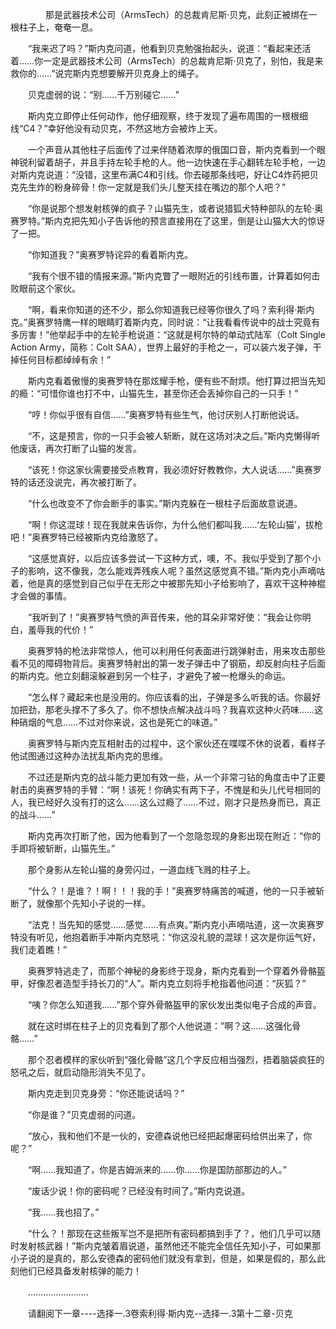 <div class="read-content j_readContent" id="">
                <p>　　　　那是武器技术公司（ArmsTech）的总裁肯尼斯·贝克，此刻正被绑在一根柱子上，奄奄一息。<p>　　“我来迟了吗？”斯内克问道，他看到贝克勉强抬起头，说道：“看起来还活着……你一定是武器技术公司（ArmsTech）的总裁肯尼斯·贝克了，别怕，我是来救你的……”说完斯内克想要解开贝克身上的绳子。<p>　　贝克虚弱的说：“别……千万别碰它……”<p>　　斯内克立即停止任何动作，他仔细观察，终于发现了遍布周围的一根根细线“C4？”幸好他没有动贝克，不然这地方会被炸上天。<p>　　一个声音从其他柱子后面传了过来伴随着浓厚的俄国口音，斯内克看到一个眼神锐利留着胡子，并且手持左轮手枪的人。他一边快速在手心翻转左轮手枪，一边对斯内克说道：“没错，这里布满C4和引线。你去碰那条线吧，好让C4炸药把贝克先生炸的粉身碎骨！你一定就是我们头儿整天挂在嘴边的那个人吧？”<p>　　“你是说那个想发射核弹的疯子？山猫先生，或者说猎狐犬特种部队的左轮·奥赛罗特。”斯内克把先知小子告诉他的预言直接用在了这里，倒是让山猫大大的惊讶了一把。<p>　　“你知道我？”奥赛罗特诧异的看着斯内克。<p>　　“我有个很不错的情报来源。”斯内克瞥了一眼附近的引线布置，计算着如何击败眼前这个家伙。<p>　　“啊，看来你知道的还不少，那么你知道我已经等你很久了吗？索利得·斯内克。”奥赛罗特鹰一样的眼睛盯着斯内克，同时说：“让我看看传说中的战士究竟有多厉害！”他举起手中的左轮手枪说道：“这就是柯尔特的单动式陆军（Colt Single Action Army，简称：Colt SAA），世界上最好的手枪之一，可以装六发子弹，干掉任何目标都绰绰有余！”<p>　　斯内克看着傲慢的奥赛罗特在那炫耀手枪，便有些不耐烦。他打算过把当先知的瘾：“可惜你谁也打不中，山猫先生，甚至你还会丢掉你自己的一只手！”<p>　　“哼！你似乎很有自信……”奥赛罗特有些生气，他讨厌别人打断他说话。<p>　　“不，这是预言，你的一只手会被人斩断，就在这场对决之后。”斯内克懒得听他废话，再次打断了山猫的发言。<p>　　“该死！你这家伙需要接受点教育，我必须好好教教你，大人说话……”奥赛罗特的话还没说完，再次被打断了。<p>　　“什么也改变不了你会断手的事实。”斯内克躲在一根柱子后面故意说道。<p>　　“啊！你这混球！现在我就来告诉你，为什么他们都叫我……‘左轮山猫’，拔枪吧！”奥赛罗特已经被斯内克给激怒了。<p>　　“这感觉真好，以后应该多尝试一下这种方式，噢，不。我似乎受到了那个小子的影响，这不像我，怎么能戏弄残疾人呢？虽然这感觉真不错。”斯内克小声嘀咕着，他是真的感觉到自己似乎在无形之中被那先知小子给影响了，喜欢干这种神棍才会做的事情。<p>　　“我听到了！”奥赛罗特气愤的声音传来，他的耳朵非常好使：“我会让你明白，羞辱我的代价！”<p>　　奥赛罗特的枪法非常惊人，他可以利用任何表面进行跳弹射击，用来攻击那些看不见的障碍物背后。奥赛罗特射出的第一发子弹击中了钢筋，却反射向柱子后面的斯内克。他立刻翻滚躲避到另一个柱子，才避免了被一枪爆头的命运。<p>　　“怎么样？藏起来也是没用的。你应该看的出，子弹是多么听我的话。你最好加把劲，那老头撑不了多久了。你不想快点解决战斗吗？我喜欢这种火药味……这种硝烟的气息……不过对你来说，这也是死亡的味道。”<p>　　奥赛罗特与斯内克互相射击的过程中，这个家伙还在喋喋不休的说着，看样子他试图通过这种办法扰乱斯内克的思维。<p>　　不过还是斯内克的战斗能力更加有效一些，从一个非常刁钻的角度击中了正要射击的奥赛罗特的手臂：“啊！该死！你确实有两下子，不愧是和头儿代号相同的人，我已经好久没有打的这么……这么过瘾了……不过，刚才只是热身而已，真正的战斗……”<p>　　斯内克再次打断了他，因为他看到了一个忽隐忽现的身影出现在附近：“你的手即将被斩断，山猫先生。”<p>　　那个身影从左轮山猫的身旁闪过，一道血线飞溅的柱子上。<p>　　“什么？！是谁？！啊！！！我的手！”奥赛罗特痛苦的喊道，他的一只手被斩断了，就像那个先知小子说的一样。<p>　　“法克！当先知的感觉……感觉……有点爽。”斯内克小声嘀咕道，这一次奥赛罗特没有听见，他抱着断手冲斯内克怒吼：“你这没礼貌的混球！这次是你运气好，我们走着瞧！”<p>　　奥赛罗特逃走了，而那个神秘的身影终于现身，斯内克看到一个穿着外骨骼盔甲，好像忍者造型手持长刀的“人”。斯内克立刻将手枪指着他问道：“灰狐？”<p>　　“咦？你怎么知道我……”那个穿外骨骼盔甲的家伙发出类似电子合成的声音。<p>　　就在这时绑在柱子上的贝克看到了那个人他说道：”啊？这……这强化骨骼……”<p>　　那个忍者模样的家伙听到“强化骨骼”这几个字反应相当强烈，捂着脑袋疯狂的怒吼之后，就启动隐形消失不见了。<p>　　斯内克走到贝克身旁：“你还能说话吗？”<p>　　“你是谁？”贝克虚弱的问道。<p>　　“放心，我和他们不是一伙的，安德森说他已经把起爆密码给供出来了，你呢？”<p>　　“啊……我知道了，你是吉姆派来的……你……你是国防部那边的人。”<p>　　“废话少说！你的密码呢？已经没有时间了。”斯内克说道。<p>　　“我……我也招了。”<p>　　“什么？！那现在这些叛军岂不是把所有密码都搞到手了？，他们几乎可以随时发射核武器！”斯内克皱着眉说道，虽然他还不能完全信任先知小子，可如果那小子说的是真的，那么安德森的密码他们就没有拿到，但是，如果是假的，那么此刻他们已经具备发射核弹的能力！<p>　　……………………<p>　　请翻阅下一章----选择一.3卷索利得·斯内克--选择一.3第十二章-贝克<p> 
            </div>